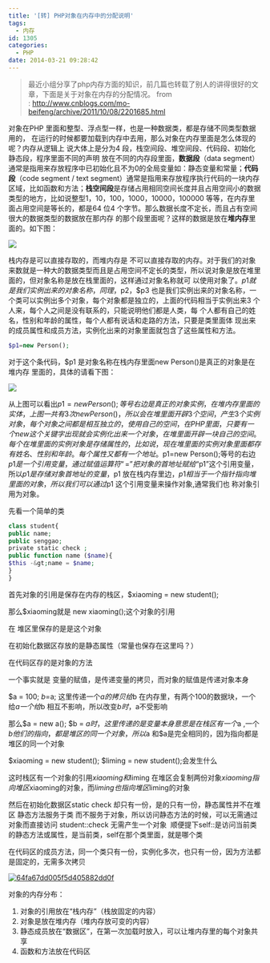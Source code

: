 ```yaml
---
title: '[转] PHP对象在内存中的分配说明'
tags:
  - 内存
id: 1305
categories:
  - PHP
date: 2014-03-21 09:28:42
---
```


> 最近小组分享了php内存方面的知识，前几篇也转载了别人的讲得很好的文章，下面是关于对象在内存的分配情况。
> from : http://www.cnblogs.com/mo-beifeng/archive/2011/10/08/2201685.html

对象在PHP 里面和整型、浮点型一样，也是一种数据类，都是存储不同类型数据用的， 在运行的时候都要加载到内存中去用，那么对象在内存里面是怎么体现的呢？内存从逻辑上 说大体上是分为4 段，栈空间段、堆空间段、代码段、初始化静态段，程序里面不同的声明 放在不同的内存段里面，**数据段**（data segment）通常是指用来存放程序中已初始化且不为0的全局变量如：静态变量和常量；**代码段**（code segment / text segment）通常是指用来存放程序执行代码的一块内存区域，比如函数和方法；**栈空间段**是存储占用相同空间长度并且占用空间小的数据类型的地方，比如说整型1，10，100，1000，10000，100000 等等，在内存里面占用空间是等长的，都是64 位4 个字节。那么数据长度不定长，而且占有空间很大的数据类型的数据放在那内存 的那个段里面呢？这样的数据是放在**堆内存**里面的。如下图：<!--more-->

![](/wp-content/uploads/2014/04/45efe1b62ee9c2ba8c09681c0aa6124d.jpg)

栈内存是可以直接存取的，而堆内存是 不可以直接存取的内存。对于我们的对象来数就是一种大的数据类型而且是占用空间不定长的类型，所以说对象是放在堆里面的，但对象名称是放在栈里面的，这样通过对象名称就可 以使用对象了。$p1 就是我们实例出来的对象名称，同理，$p2，$p3 也是我们实例出来的对象名称，一个类可以实例出多个对象，每个对象都是独立的，上面的代码相当于实例出来3 个人来，每个人之间是没有联系的，只能说明他们都是人类，每 个人都有自己的姓名，性别和年龄的属性，每个人都有说话和走路的方法，只要是类里面体 现出来的成员属性和成员方法，实例化出来的对象里面就包含了这些属性和方法。

```php
$p1=new Person();
```
对于这个条代码，$p1 是对象名称在栈内存里面new Person()是真正的对象是在堆内存 里面的，具体的请看下图：

![](/wp-content/uploads/2014/04/cfd93775920fbdf35583935b5165fe62.jpg)

从上图可以看出$p1=new Person();等号右边是真正的对象实例，在堆内存里面的实体， 上图一共有3 次new Person()，所以会在堆里面开辟3 个空间，产生3 个实例对象，每个对象之间都是相互独立的，使用自己的空间，在PHP 里面，只要有一个new 这个关键字出现就会 实例化出来一个对象，在堆里面开辟一块自己的空间。 每个在堆里面的实例对象是存储属性的，比如说，现在堆里面的实例对象里面都存有姓 名、性别和年龄。每个属性又都有一个地址。 $p1=new Person();等号的右边$p1 是一个引用变量，通过赋值运算符“=”把对象的首地址 赋给“$p1”这个引用变量，所以$p1 是存储对象首地址的变量，$p1 放在栈内存里边，$p1 相当 于一个指针指向堆里面的对象，所以我们可以通过$p1 这个引用变量来操作对象,通常我们也 称对象引用为对象。

先看一个简单的类

```php
class student{
public name;
public senggao;
private static check ;
public function name ($name){
$this -&gt;name = $name;
}
}
```

首先对象的引用是保存在内存的栈区，$xiaoming = new student();

那么$xiaoming就是 new xiaoming();这个对象的引用

在 堆区里保存的是是这个对象

在初始化数据区存放的是静态属性（常量也保存在这里吗？）

在代码区存的是对象的方法

一个事实就是 变量的赋值，是传递变量的拷贝，而对象的赋值是传递对象本身

$a = 100; $b =$a; 这里传递一个$a 的拷贝给$b 在内存里，有两个100的数据块，一个给$a 一个给$b 相互不影响，所以改变$b时，$a不受影响

那么$a = new a(); $b = $a时，这里传递的是变量本身 意思是 在栈区有一个$a ,一个$b 他们的指向，都是堆区的同一个对象，所以$a 和$a是完全相同的，因为指向都是堆区的同一个对象

$xiaoming = new student(); $liming = new student();会发生什么

这时栈区有一个对象的引用$xiaoming 和$liming 在堆区会复制两份对象$xiaoming指向堆区$xiaoming的对象，而$liming 也指向堆区$liming的对象

然后在初始化数据区static check 却只有一份，是的只有一份，静态属性并不在堆区 静态方法服务于类 而不服务于对象，所以访问静态方法的时候，可以无需通过对象而直接访问 student::check 无需产生一个对象  顺便提下self::是访问当前类的静态方法或属性，是当前类，self在那个类里面，就是哪个类

在代码区的成员方法，同一个类只有一份，实例化多次，也只有一份，因为方法都是固定的，无需多次拷贝

[![64fa67dd005f5d405882dd0f](/wp-content/uploads/2014/04/5277de824eaae51a3ed39da8423f5d7f.jpg)](/wp-content/uploads/2014/04/5277de824eaae51a3ed39da8423f5d7f.jpg)

对象的内存分布：

1.  对象的引用放在“栈内存”（栈放固定的内容）
2.  对象是放在堆内存（堆内存放可变的内容）
3.  静态成员放在“数据区”，在第一次加载时放入，可以让堆内存里的每个对象共享
4.  函数和方法放在代码区